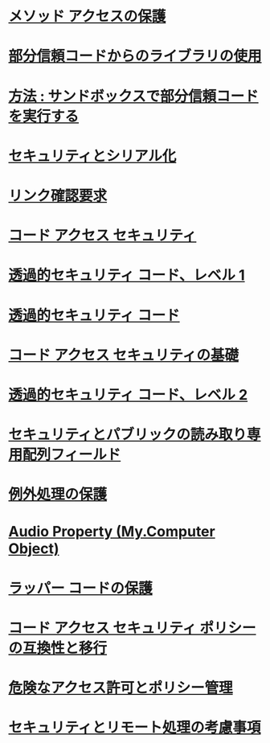 # [メソッド アクセスの保護](securing-method-access.md)
# [部分信頼コードからのライブラリの使用](using-libraries-from-partially-trusted-code.md)
# [方法 : サンドボックスで部分信頼コードを実行する](how-to-run-partially-trusted-code-in-a-sandbox.md)
# [セキュリティとシリアル化](security-and-serialization.md)
# [リンク確認要求](link-demands.md)
# [コード アクセス セキュリティ](code-access-security.md)
# [<binding>](binding.md)
# [透過的セキュリティ コード、レベル 1](security-transparent-code-level-1.md)
# [透過的セキュリティ コード](security-transparent-code.md)
# [コード アクセス セキュリティの基礎](code-access-security-basics.md)
# [透過的セキュリティ コード、レベル 2](security-transparent-code-level-2.md)
# [セキュリティとパブリックの読み取り専用配列フィールド](security-and-public-read-only-array-fields.md)
# [例外処理の保護](securing-exception-handling.md)
# [Audio Property (My.Computer Object)](using-the-assert-method.md)
# [ラッパー コードの保護](securing-wrapper-code.md)
# [コード アクセス セキュリティ ポリシーの互換性と移行](code-access-security-policy-compatibility-and-migration.md)
# [危険なアクセス許可とポリシー管理](dangerous-permissions-and-policy-administration.md)
# [セキュリティとリモート処理の考慮事項](security-and-remoting-considerations.md)
